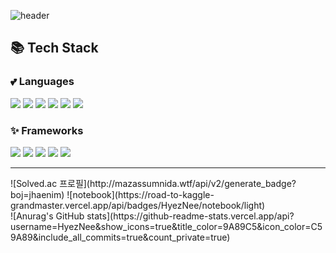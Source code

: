 ![header](https://capsule-render.vercel.app/api?type=rect&color=0:D7C0DE,50:C8C0DE&text=HyeJin_Jo%20a.k.a%20Hyez_Nee%20%20:\)&animation=twinkling&fontSize=36&fontColor=FCF6E4&fontAlign=70)
   
   
## 📚 Tech Stack
### 💕 Languages
<div>
   <img src="https://img.shields.io/badge/c-A8B9CC?style=for-the-badge&logo=c&logoColor=black">
   <img src="https://img.shields.io/badge/c++-00599C?style=for-the-badge&logo=c%2B%2B&logoColor=white">
   <img src="https://img.shields.io/badge/python-3776AB?style=for-the-badge&logo=python&logoColor=white">
   <img src="https://img.shields.io/badge/java-007396?style=for-the-badge&logo=java&logoColor=white">
   <img src="https://img.shields.io/badge/javascript-F7DF1E?style=for-the-badge&logo=javascript&logoColor=black">
   <img src="https://img.shields.io/badge/Kotlin-7F52FF?style=for-the-badge">
</div>

### ✨ Frameworks
<div>
   <img src="https://img.shields.io/badge/pytorch-EE4C2C?style=for-the-badge&logo=pytorch&logoColor=white">
   <img src="https://img.shields.io/badge/tensorflow-FF6F00?style=for-the-badge&logo=TensorFlow&logoColor=white">
   <img src="https://img.shields.io/badge/pandas-150458?style=for-the-badge&logo=pandas&logoColor=white">
   <img src="https://img.shields.io/badge/scikit--learn-F7931E?style=for-the-badge&logo=scikit-learn&logoColor=white">
   <img src="https://img.shields.io/badge/Android%20Studio-3DDC84?style=for-the-badge&logo=Android%20Studio&logoColor=white">
</div>
   
   
***   

<div>
![Solved.ac 프로필](http://mazassumnida.wtf/api/v2/generate_badge?boj=jhaenim)
![notebook](https://road-to-kaggle-grandmaster.vercel.app/api/badges/HyezNee/notebook/light)
</div>
![Anurag's GitHub stats](https://github-readme-stats.vercel.app/api?username=HyezNee&show_icons=true&title_color=9A89C5&icon_color=C59A89&include_all_commits=true&count_private=true)
